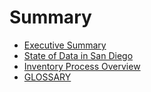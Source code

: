 # Summary
* [Executive Summary](main/executive_summary.md)
* [State of Data in San Diego](main/state_of_data.md)
* [Inventory Process Overview](main/process_overview.md)
* [GLOSSARY](glossary.md)